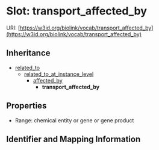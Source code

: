 # Slot: transport_affected_by

URI: [https://w3id.org/biolink/vocab/transport_affected_by](https://w3id.org/biolink/vocab/transport_affected_by)




## Inheritance

* [related_to](related_to.md)
    * [related_to_at_instance_level](related_to_at_instance_level.md)
        * [affected_by](affected_by.md)
            * **transport_affected_by**



## Properties

 * Range: chemical entity or gene or gene product



## Identifier and Mapping Information






